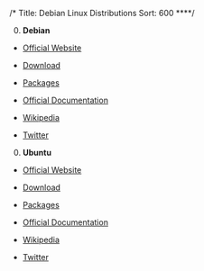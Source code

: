 /*
Title: Debian Linux Distributions
Sort: 600
****/

0. **Debian**

  * [Official Website](https://www.debian.org/)

  * [Download](https://www.debian.org/distrib/netinst)

  * [Packages](https://www.debian.org/distrib/packages)

  * [Official Documentation](https://www.debian.org/doc/)

  * [Wikipedia](https://en.wikipedia.org/wiki/Debian)

  * [Twitter](https://twitter.com/debian)

0. **Ubuntu**

  * [Official Website](https://www.ubuntu.com/)

  * [Download](https://www.ubuntu.com/download)

  * [Packages](https://packages.ubuntu.com/)

  * [Official Documentation](https://help.ubuntu.com/)

  * [Wikipedia](https://en.wikipedia.org/wiki/Ubuntu_(operating_system))

  * [Twitter](https://twitter.com/ubuntu)
